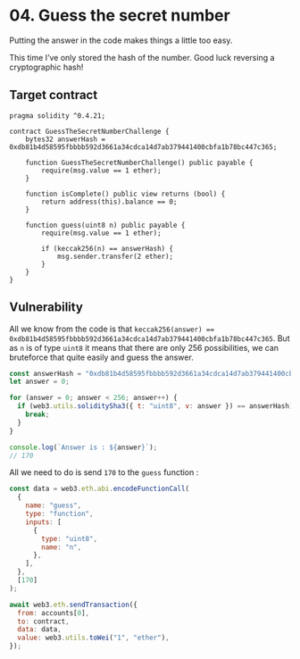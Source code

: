 # 04. Guess the secret number

Putting the answer in the code makes things a little too easy.

This time I’ve only stored the hash of the number. Good luck reversing a cryptographic hash!

## Target contract

```solidity
pragma solidity ^0.4.21;

contract GuessTheSecretNumberChallenge {
    bytes32 answerHash = 0xdb81b4d58595fbbbb592d3661a34cdca14d7ab379441400cbfa1b78bc447c365;

    function GuessTheSecretNumberChallenge() public payable {
        require(msg.value == 1 ether);
    }
    
    function isComplete() public view returns (bool) {
        return address(this).balance == 0;
    }

    function guess(uint8 n) public payable {
        require(msg.value == 1 ether);

        if (keccak256(n) == answerHash) {
            msg.sender.transfer(2 ether);
        }
    }
}
```

## Vulnerability

All we know from the code is that `keccak256(answer) == 0xdb81b4d58595fbbbb592d3661a34cdca14d7ab379441400cbfa1b78bc447c365`. But as `n` is of type `uint8` it means that there are only 256 possibilities, we can bruteforce that quite easily and guess the answer.


```js
const answerHash = "0xdb81b4d58595fbbbb592d3661a34cdca14d7ab379441400cbfa1b78bc447c365";
let answer = 0;

for (answer = 0; answer < 256; answer++) {
  if (web3.utils.soliditySha3({ t: "uint8", v: answer }) == answerHash) {
    break;
  }
}

console.log(`Answer is : ${answer}`);
// 170
```

All we need to do is send `170` to the `guess` function :

```js
const data = web3.eth.abi.encodeFunctionCall(
  {
    name: "guess",
    type: "function",
    inputs: [
      {
        type: "uint8",
        name: "n",
      },
    ],
  },
  [170]
);

await web3.eth.sendTransaction({
  from: accounts[0],
  to: contract,
  data: data,
  value: web3.utils.toWei("1", "ether"),
});
```
